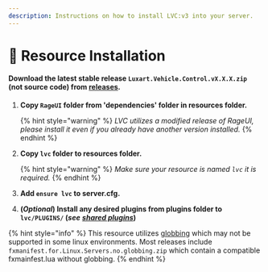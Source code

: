 ```yaml
---
description: Instructions on how to install LVC:v3 into your server.
---
```


# 📄 Resource Installation

#### Download the latest stable release `Luxart.Vehicle.Control.vX.X.X.zip` (not source code) from [releases](https://github.com/TrevorBarns/luxart-vehicle-control/releases).

1.  **Copy `RageUI` folder from 'dependencies' folder in resources folder.**

    {% hint style="warning" %}
    _LVC utilizes a modified release of RageUI, please install it even if you already have another version installed._
    {% endhint %}
2.  **Copy `lvc` folder to resources folder.**

    {% hint style="warning" %}
    _Make sure your resource is named `lvc` it is required._
    {% endhint %}
3. **Add `ensure lvc` to server.cfg.**
4. **(**_**Optional**_**) Install any desired plugins from plugins folder to `lvc/PLUGINS/` (**_**see**_ [_**shared plugins**_](broken-reference)**)**

{% hint style="info" %}
This resource utilizes [globbing](https://docs.fivem.net/docs/scripting-reference/resource-manifest/resource-manifest/#globbing) which may not be supported in some linux environments. Most releases include `fxmanifest.for.Linux.Servers.no.globbing.zip` which contain a compatible fxmainfest.lua without globbing.
{% endhint %}
